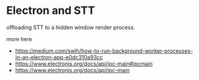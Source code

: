 # Electron and STT

offloading STT to a hidden window render process.


more here

- https://medium.com/swlh/how-to-run-background-worker-processes-in-an-electron-app-e0dc310a93cc
- https://www.electronjs.org/docs/api/ipc-main#ipcmain
- https://www.electronjs.org/docs/api/ipc-main